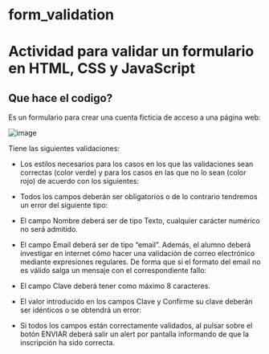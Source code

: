 # form_validation
# Actividad para validar un formulario en HTML, CSS y JavaScript

## Que hace el codigo?

Es un formulario para crear una cuenta ficticia de acceso a una página web:

![image](https://user-images.githubusercontent.com/102312295/214555093-2189ad64-1c77-4f44-98bb-c973d1d737db.png)

Tiene las siguientes validaciones:

- Los estilos necesarios para los casos en los que las validaciones sean correctas (color verde) y para los casos en las que no lo sean (color rojo) de acuerdo con los siguientes:

- Todos los campos deberán ser obligatorios o de lo contrario tendremos un error del siguiente tipo:

- El campo Nombre deberá ser de tipo Texto, cualquier carácter numérico no será admitido.

- El campo Email deberá ser de tipo “email”. Además, el alumno deberá investigar en internet cómo hacer una validación de correo electrónico mediante expresiones regulares. De forma que si el formato del email no es válido salga un mensaje con el correspondiente fallo:

- El campo Clave deberá tener como máximo 8 caracteres.

- El valor introducido en los campos Clave y Confirme su clave deberán ser idénticos o se obtendrá un error:

- Si todos los campos están correctamente validados, al pulsar sobre el botón ENVIAR deberá salir un alert por pantalla informando de que la inscripción ha sido correcta.
